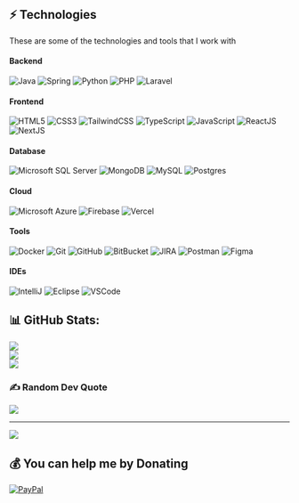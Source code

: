 ## ⚡ Technologies

These are some of the technologies and tools that I work with

#### Backend
![Java](https://img.shields.io/badge/Java-blue.svg?style=for-the-badge&logo=java&logoColor=white)
![Spring](https://img.shields.io/badge/spring-%6DB33A.svg?style=for-the-badge&logo=spring&logoColor=white)
![Python](https://img.shields.io/badge/python-blue.svg?style=for-the-badge&logo=python&logoColor=white)
![PHP](https://img.shields.io/badge/php-%23777BB4.svg?style=for-the-badge&logo=php&logoColor=white)
![Laravel](https://img.shields.io/badge/laravel-%23FF2D20.svg?style=for-the-badge&logo=laravel&logoColor=white)

#### Frontend
![HTML5](https://img.shields.io/badge/HTML5-E34F26?style=for-the-badge&logo=html5&logoColor=white)
![CSS3](https://img.shields.io/badge/CSS3-1572B6?style=for-the-badge&logo=css3)
![TailwindCSS](https://img.shields.io/badge/tailwindcss-%2338B2AC.svg?style=for-the-badge&logo=tailwind-css&logoColor=white)
![TypeScript](https://img.shields.io/badge/TypeScript-007ACC?style=for-the-badge&logo=typescript&logoColor=white)
![JavaScript](https://img.shields.io/badge/JavaScript-black?style=for-the-badge&logo=javascript)
![ReactJS](https://img.shields.io/badge/React-blue?style=for-the-badge&logo=react)
![NextJS](https://img.shields.io/badge/Next-black?style=for-the-badge&logo=next)

#### Database
![Microsoft SQL Server](https://img.shields.io/badge/-SQL%20Server-CC2927?style=for-the-badge&logo=microsoft-sql-server&logoColor=white)
![MongoDB](https://img.shields.io/badge/-MongoDB-black?style=for-the-badge&logo=mongodb)
![MySQL](https://img.shields.io/badge/-MySQL-4479A1?style=for-the-badge&logo=mysql&logoColor=white)
![Postgres](https://img.shields.io/badge/postgres-%23316192.svg?style=for-the-badge&logo=postgresql&logoColor=white)

#### Cloud
![Microsoft Azure](https://img.shields.io/badge/Microsoft%20Azure-0089D6?style=for-the-badge&logo=microsoft-azure&logoColor=white)
![Firebase](https://img.shields.io/badge/Firebase-FFCA28?style=for-the-badge&logo=firebase&logoColor=white)
![Vercel](https://img.shields.io/badge/vercel-%23000000.svg?style=for-the-badge&logo=vercel&logoColor=white)

#### Tools
![Docker](https://img.shields.io/badge/-Docker-2496ED?style=for-the-badge&logo=docker&logoColor=white)
![Git](https://img.shields.io/badge/-Git-black?style=for-the-badge&logo=git)
![GitHub](https://img.shields.io/badge/-GitHub-181717?style=for-the-badge&logo=github)
![BitBucket](https://img.shields.io/badge/-BitBucket-darkblue?style=for-the-badge&logo=bitbucket)
![JIRA](https://img.shields.io/badge/-JIRA-0052CC?style=for-the-badge&logo=jira)
![Postman](https://img.shields.io/badge/Postman-FF6C37?style=for-the-badge&logo=postman&logoColor=white)
![Figma](https://img.shields.io/badge/figma-%23F24E1E.svg?style=for-the-badge&logo=figma&logoColor=white)

#### IDEs
![IntelliJ](https://img.shields.io/badge/IntelliJ%20IDEA-black?style=for-the-badge&logo=intellij&logoColor=white)
![Eclipse](https://img.shields.io/badge/eclipse-%2C2255.svg?style=for-the-badge&logo=eclipse&logoColor=white)
![VSCode](https://img.shields.io/badge/VSCode-007ACC?style=for-the-badge&logo=visual-studio-code&logoColor=white)


## 📊 GitHub Stats:
![](https://github-readme-stats.vercel.app/api?username=e277&theme=radical&hide_border=true&include_all_commits=true&count_private=true)<br/>
![](https://github-readme-streak-stats.herokuapp.com/?user=e277&theme=radical&hide_border=true)<br/>
![](https://github-readme-stats.vercel.app/api/top-langs/?username=e277&theme=radical&hide_border=true&include_all_commits=true&count_private=true&layout=compact)

### ✍️ Random Dev Quote
![](https://quotes-github-readme.vercel.app/api?type=horizontal&theme=radical)

---
[![](https://visitcount.itsvg.in/api?id=e277&icon=2&color=11)](https://visitcount.itsvg.in)

  ## 💰 You can help me by Donating
  [![PayPal](https://img.shields.io/badge/PayPal-00457C?style=for-the-badge&logo=paypal&logoColor=white)](https://paypal.me/ezramuir12?country.x=JM&locale.x=en_US)


